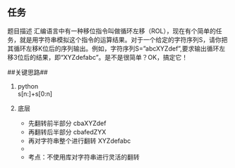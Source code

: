 ## 任务 ##
题目描述
汇编语言中有一种移位指令叫做循环左移（ROL），现在有个简单的任务，就是用字符串模拟这个指令的运算结果。对于一个给定的字符序列S，请你把其循环左移K位后的序列输出。例如，字符序列S=”abcXYZdef”,要求输出循环左移3位后的结果，即“XYZdefabc”。是不是很简单？OK，搞定它！ 

##关键思路##
1. python   
s[n:]+s[0:n]  
2.  底层  

     * 先翻转前半部分    cbaXYZdef
     * 再翻转后半部分    cbafedZYX
     * 再对字符串整个进行翻转  XYZdefabc
     *
     * 考点：不使用库对字符串进行灵活的翻转
